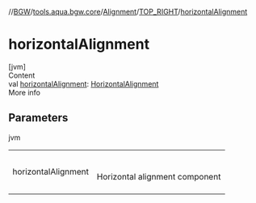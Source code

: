 //[BGW](../../../../index.md)/[tools.aqua.bgw.core](../../index.md)/[Alignment](../index.md)/[TOP_RIGHT](index.md)/[horizontalAlignment](horizontal-alignment.md)



# horizontalAlignment  
[jvm]  
Content  
val [horizontalAlignment](horizontal-alignment.md): [HorizontalAlignment](../../-horizontal-alignment/index.md)  
More info  


## Parameters  
  
jvm  
  
| | |
|---|---|
| <a name="tools.aqua.bgw.core/Alignment.TOP_RIGHT/horizontalAlignment/#/PointingToDeclaration/"></a>horizontalAlignment| <a name="tools.aqua.bgw.core/Alignment.TOP_RIGHT/horizontalAlignment/#/PointingToDeclaration/"></a><br><br>Horizontal alignment component<br><br>|
  
  



